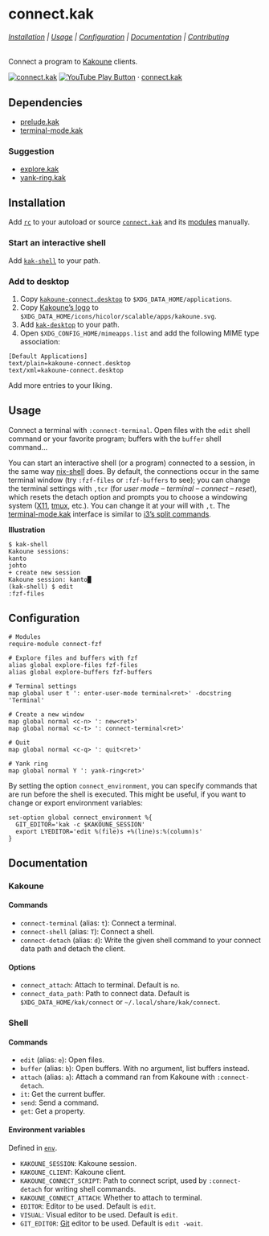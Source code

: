 # connect.kak

###### [Installation](#installation) | [Usage](#usage) | [Configuration](#configuration) | [Documentation](#documentation) | [Contributing](CONTRIBUTING)

Connect a program to [Kakoune] clients.

[Kakoune]: https://kakoune.org

[![connect.kak](https://img.youtube.com/vi_webp/jca2N-cE_mM/maxresdefault.webp)](https://youtube.com/playlist?list=PLdr-HcjEDx_k-Y_9uSV0YAUCNHzqHjmz3 "YouTube – connect.kak")
[![YouTube Play Button](https://www.iconfinder.com/icons/317714/download/png/16)](https://youtube.com/playlist?list=PLdr-HcjEDx_k-Y_9uSV0YAUCNHzqHjmz3) · [connect.kak](https://youtube.com/playlist?list=PLdr-HcjEDx_k-Y_9uSV0YAUCNHzqHjmz3)

## Dependencies

- [prelude.kak]
- [terminal-mode.kak]

[prelude.kak]: https://github.com/alexherbo2/prelude.kak
[terminal-mode.kak]: https://github.com/alexherbo2/terminal-mode.kak

### Suggestion

- [explore.kak]
- [yank-ring.kak]

[explore.kak]: https://github.com/alexherbo2/explore.kak
[yank-ring.kak]: https://github.com/alexherbo2/yank-ring.kak

## Installation

Add [`rc`](rc) to your autoload or source [`connect.kak`](rc/connect.kak) and its [modules](rc/modules) manually.

### Start an interactive shell

Add [`kak-shell`] to your path.

[`kak-shell`]: bin/kak-shell

### Add to desktop

1. Copy [`kakoune-connect.desktop`] to `$XDG_DATA_HOME/applications`.
2. Copy [Kakoune’s logo] to `$XDG_DATA_HOME/icons/hicolor/scalable/apps/kakoune.svg`.
3. Add [`kak-desktop`] to your path.
4. Open `$XDG_CONFIG_HOME/mimeapps.list` and add the following MIME type association:

```
[Default Applications]
text/plain=kakoune-connect.desktop
text/xml=kakoune-connect.desktop
```

Add more entries to your liking.

[`kakoune-connect.desktop`]: share/applications/kakoune-connect.desktop
[`kak-desktop`]: bin/kak-desktop
[Kakoune’s logo]: https://github.com/mawww/kakoune/blob/master/doc/kakoune_logo.svg

## Usage

Connect a terminal with `:connect-terminal`.
Open files with the `edit` shell command or your favorite program;
buffers with the `buffer` shell command…

You can start an interactive shell (or a program) connected to a session, in the same way [nix-shell] does.
By default, the connections occur in the same terminal window (try `:fzf-files` or `:fzf-buffers` to see);
you can change the terminal settings with `,tcr` (for _user mode_ – _terminal_ – _connect_ – _reset_),
which resets the detach option and prompts you to choose a windowing system ([X11], [tmux], etc.).
You can change it at your will with `,t`.
The [terminal-mode.kak] interface is similar to [i3’s split commands].

**Illustration**

```
$ kak-shell
Kakoune sessions:
kanto
johto
+ create new session
Kakoune session: kanto█
(kak-shell) $ edit
:fzf-files
```

[nix-shell]: https://nixos.org/nix/manual#sec-nix-shell
[X11]: https://x.org
[tmux]: https://github.com/tmux/tmux
[i3’s split commands]: https://i3wm.org/docs/userguide.html#OrientationSplit

## Configuration

``` kak
# Modules
require-module connect-fzf

# Explore files and buffers with fzf
alias global explore-files fzf-files
alias global explore-buffers fzf-buffers

# Terminal settings
map global user t ': enter-user-mode terminal<ret>' -docstring 'Terminal'

# Create a new window
map global normal <c-n> ': new<ret>'
map global normal <c-t> ': connect-terminal<ret>'

# Quit
map global normal <c-q> ': quit<ret>'

# Yank ring
map global normal Y ': yank-ring<ret>'
```

By setting the option `connect_environment`, you can specify commands that
are run before the shell is executed.  This might be useful, if you want to
change or export environment variables:

``` kak
set-option global connect_environment %{
  GIT_EDITOR='kak -c $KAKOUNE_SESSION'
  export LYEDITOR='edit %(file)s +%(line)s:%(column)s'
}
```

## Documentation

### Kakoune

#### Commands

- `connect-terminal` (alias: `t`): Connect a terminal.
- `connect-shell` (alias: `T`): Connect a shell.
- `connect-detach` (alias: `d`): Write the given shell command to your connect data path and detach the client.

#### Options

- `connect_attach`: Attach to terminal.  Default is `no`.
- `connect_data_path`: Path to connect data.  Default is `$XDG_DATA_HOME/kak/connect` or `~/.local/share/kak/connect`.

### Shell

#### Commands

- `edit` (alias: `e`): Open files.
- `buffer` (alias: `b`): Open buffers.  With no argument, list buffers instead.
- `attach` (alias: `a`): Attach a command ran from Kakoune with `:connect-detach`.
- `it`: Get the current buffer.
- `send`: Send a command.
- `get`: Get a property.

#### Environment variables

Defined in [`env`](rc/env).

- `KAKOUNE_SESSION`: Kakoune session.
- `KAKOUNE_CLIENT`: Kakoune client.
- `KAKOUNE_CONNECT_SCRIPT`: Path to connect script, used by `:connect-detach` for writing shell commands.
- `KAKOUNE_CONNECT_ATTACH`: Whether to attach to terminal.
- `EDITOR`: Editor to be used.  Default is `edit`.
- `VISUAL`: Visual editor to be used.  Default is `edit`.
- `GIT_EDITOR`: [Git] editor to be used.  Default is `edit -wait`.

[Git]: https://git-scm.com
